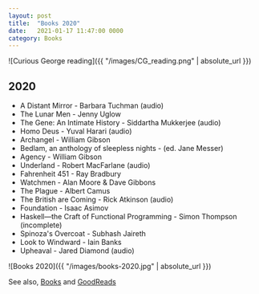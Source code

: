 ```yaml
---
layout: post
title:  "Books 2020"
date:   2021-01-17 11:47:00 0000
category: Books
---
```


![Curious George reading]({{ "/images/CG_reading.png" | absolute_url }})

## 2020

- A Distant Mirror - Barbara Tuchman (audio)
- The Lunar Men - Jenny Uglow
- The Gene: An Intimate History - Siddartha Mukkerjee (audio)
- Homo Deus - Yuval Harari (audio)
- Archangel - William Gibson
- Bedlam, an anthology of sleepless nights - (ed. Jane Messer)
- Agency - William Gibson
- Underland - Robert MacFarlane (audio)
- Fahrenheit 451 - Ray Bradbury
- Watchmen - Alan Moore & Dave Gibbons
- The Plague - Albert Camus
- The British are Coming - Rick Atkinson (audio)
- Foundation - Isaac Asimov
- Haskell—the Craft of Functional Programming - Simon Thompson (incomplete)
- Spinoza's Overcoat - Subhash Jaireth
- Look to Windward - Iain Banks
- Upheaval - Jared Diamond (audio)

![Books 2020]({{ "/images/books-2020.jpg" | absolute_url }})


See also, [Books](/2020-01-05/books-2019.html) and [GoodReads](https://www.goodreads.com/user/show/22238686-christopher-bare)
